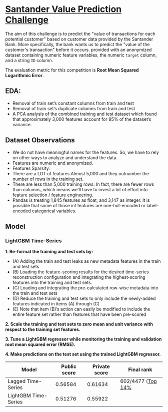 # [Santander Value Prediction Challenge](https://www.kaggle.com/c/santander-value-prediction-challenge/)
The aim of this challenge is to predict the "value of transactions for each potential customer" based on customer data provided by the Santander Bank. More specifically, the bank wants us to predict the "value of the customer's transaction" before it occurs. provided with an anonymized dataset containing numeric feature variables, the numeric `target` column, and a string `ID` column.

The evaluation metric for this competition is **Root Mean Squared Logarithmic Error**.

## EDA:

- Removal of train set’s constant columns from train and test
- Removal of train set’s duplicate columns from train and test
- A PCA analysis of the combined training and test dataset which found that approximately 3,000 features account for 95% of the dataset’s variance.


## Dataset Observations
- We do not have meaningful names for the features. So, we have to rely on other ways to analyze and understand the data.
- Features are numeric and anonymized.
- Features Sparsity.
- There are a LOT of features Almost 5,000 and they outnumber the number of rows in the training set.
- There are less than 5,000 training rows. In fact, there are fewer rows than columns, which means we'll have to invest a lot of effort into feature selection / feature engineering.
- Pandas is treating 1,845 features as float, and 3,147 as integer. It is possible that some of those int features are one-hot-encoded or label-encoded categorical variables. 


## Model
### LightGBM Time-Series

**1. Re-format the training and test sets by:**
- (A) Adding the train and test leaks as new metadata features in the train and test sets
- (B) Loading the feature-scoring results for the desired time-series reconstruction configuration and
integrating the highest-scoring features into the training and test sets.
- (C) Loading and integrating the pre-calculated row-wise metadata into the train and test sets
- (D) Reduce the training and test sets to only include the newly-added features indicated in items (A)
through (C)
- (E) Note that item (B)’s action can easily be modified to include the entire feature set rather than
features that have been pre-scored

**2. Scale the training and test sets to zero mean and unit variance with respect to the training set features.**

**3. Tune a LightGBM regressor while monitoring the training and validation root mean squared error (RMSE).**

**4. Make predictions on the test set using the trained LightGBM regressor.**

|Model|Public score|Private score|Final rank| 
|---|---|---|---|
| Lagged Time-Series  |0.56584|0.61634| 602/4477 ([Top 14%](https://www.kaggle.com/shielaj/competitions)|
| LightGBM Time-Series  |0.51276|0.55922| |
